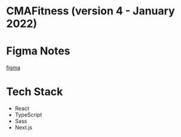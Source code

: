 # CMAFitness (version 4 - January 2022)

# Figma Notes

[figma](https://www.figma.com/file/ysDtDkMsI1wpR8eF2xJqM1/CMA4-Desktop?node-id=105081%3A448)


# Tech Stack
* React
* TypeScript
* Sass
* Next.js
